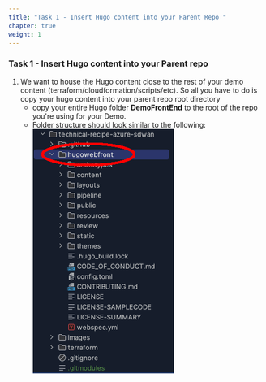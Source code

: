 ```yaml
---
title: "Task 1 - Insert Hugo content into your Parent Repo "
chapter: true
weight: 1
---
```


### Task 1 - Insert Hugo content into your Parent repo

1. We want to house the Hugo content close to the rest of your demo content (terraform/cloudformation/scripts/etc).  So all you have to do is copy your hugo content into your parent repo root directory
   * copy your entire Hugo folder **DemoFrontEnd** to the root of the repo you're using for your Demo.
   * Folder structure should look similar to the following:
   ![repoFolders](repoFolders.png)


  